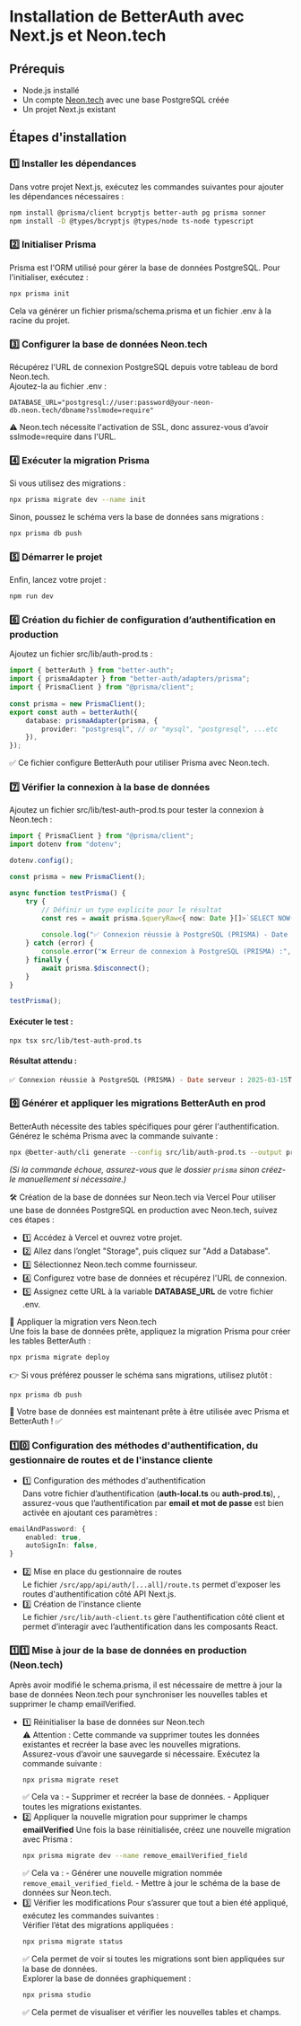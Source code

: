 # Installation de BetterAuth avec Next.js et Neon.tech

## Prérequis
- Node.js installé
- Un compte [Neon.tech](https://neon.tech/) avec une base PostgreSQL créée
- Un projet Next.js existant


## Étapes d'installation

### 1️⃣ Installer les dépendances
Dans votre projet Next.js, exécutez les commandes suivantes pour ajouter les dépendances nécessaires :
```sh
npm install @prisma/client bcryptjs better-auth pg prisma sonner
npm install -D @types/bcryptjs @types/node ts-node typescript
```  

### 2️⃣ Initialiser Prisma
Prisma est l'ORM utilisé pour gérer la base de données PostgreSQL. Pour l'initialiser, exécutez :
```sh
npx prisma init
``` 
Cela va générer un fichier prisma/schema.prisma et un fichier .env à la racine du projet.

### 3️⃣ Configurer la base de données Neon.tech
Récupérez l'URL de connexion PostgreSQL depuis votre tableau de bord Neon.tech.  
Ajoutez-la au fichier .env :  
```env
DATABASE_URL="postgresql://user:password@your-neon-db.neon.tech/dbname?sslmode=require"
``` 
⚠ Neon.tech nécessite l'activation de SSL, donc assurez-vous d’avoir sslmode=require dans l'URL.

### 4️⃣ Exécuter la migration Prisma
Si vous utilisez des migrations :
``` sh
npx prisma migrate dev --name init
``` 
Sinon, poussez le schéma vers la base de données sans migrations :
``` sh
npx prisma db push
``` 

### 5️⃣ Démarrer le projet
Enfin, lancez votre projet :
``` sh
npm run dev
``` 

### 6️⃣ Création du fichier de configuration d’authentification en production  
Ajoutez un fichier src/lib/auth-prod.ts :
```ts
import { betterAuth } from "better-auth";
import { prismaAdapter } from "better-auth/adapters/prisma";
import { PrismaClient } from "@prisma/client";
 
const prisma = new PrismaClient();
export const auth = betterAuth({
    database: prismaAdapter(prisma, {
        provider: "postgresql", // or "mysql", "postgresql", ...etc
    }),
});
```
✅ Ce fichier configure BetterAuth pour utiliser Prisma avec Neon.tech.

### 7️⃣ Vérifier la connexion à la base de données
Ajoutez un fichier src/lib/test-auth-prod.ts pour tester la connexion à Neon.tech :
```ts
import { PrismaClient } from "@prisma/client";
import dotenv from "dotenv";

dotenv.config();

const prisma = new PrismaClient();

async function testPrisma() {
    try {
        // Définir un type explicite pour le résultat
        const res = await prisma.$queryRaw<{ now: Date }[]>`SELECT NOW()`;
        
        console.log("✅ Connexion réussie à PostgreSQL (PRISMA) - Date serveur :", res[0].now);
    } catch (error) {
        console.error("❌ Erreur de connexion à PostgreSQL (PRISMA) :", error);
    } finally {
        await prisma.$disconnect();
    }
}

testPrisma();
```  

#### Exécuter le test :
``` sh
npx tsx src/lib/test-auth-prod.ts
``` 
#### Résultat attendu :
``` sql
✅ Connexion réussie à PostgreSQL (PRISMA) - Date serveur : 2025-03-15T15:15:21.936Z
``` 

### 9️⃣ Générer et appliquer les migrations BetterAuth en prod  
BetterAuth nécessite des tables spécifiques pour gérer l'authentification.  
Générez le schéma Prisma avec la commande suivante :  
```sh
npx @better-auth/cli generate --config src/lib/auth-prod.ts --output prisma/schema.prisma
```  
*(Si la commande échoue, assurez-vous que le dossier `prisma` sinon créez-le manuellement si nécessaire.)* 

🛠 Création de la base de données sur Neon.tech via Vercel
Pour utiliser une base de données PostgreSQL en production avec Neon.tech, suivez ces étapes :

- 1️⃣ Accédez à Vercel et ouvrez votre projet.
- 2️⃣ Allez dans l’onglet "Storage", puis cliquez sur "Add a Database".
- 3️⃣ Sélectionnez Neon.tech comme fournisseur.
- 4️⃣ Configurez votre base de données et récupérez l'URL de connexion.
- 5️⃣ Assignez cette URL à la variable **DATABASE_URL** de votre fichier .env.  

🔄 Appliquer la migration vers Neon.tech  
Une fois la base de données prête, appliquez la migration Prisma pour créer les tables BetterAuth : 
```sh
npx prisma migrate deploy
```  
👉 Si vous préférez pousser le schéma sans migrations, utilisez plutôt :
```sh  
npx prisma db push
```  
🚀 Votre base de données est maintenant prête à être utilisée avec Prisma et BetterAuth ! ✅

### 1️⃣0️⃣ Configuration des méthodes d'authentification, du gestionnaire de routes et de l'instance cliente  
- 1️⃣ Configuration des méthodes d'authentification  
Dans votre fichier d’authentification (**auth-local.ts** ou **auth-prod.ts**), , assurez-vous que l’authentification par **email et mot de passe** est bien activée en ajoutant ces paramètres :  
```ts  
emailAndPassword: {
    enabled: true,
    autoSignIn: false,
}
```  
- 2️⃣ Mise en place du gestionnaire de routes   
Le fichier `/src/app/api/auth/[...all]/route.ts` permet d'exposer les routes d'authentification côté API Next.js.  
- 3️⃣ Création de l'instance cliente  
Le fichier `/src/lib/auth-client.ts` gère l'authentification côté client et permet d’interagir avec l’authentification dans les composants React.


### 1️⃣1️⃣ Mise à jour de la base de données en production (Neon.tech)
Après avoir modifié le schema.prisma, il est nécessaire de mettre à jour la base de données Neon.tech pour synchroniser les nouvelles tables et supprimer le champ emailVerified.

- 1️⃣ Réinitialiser la base de données sur Neon.tech  
⚠️ Attention : Cette commande va supprimer toutes les données existantes et recréer la base avec les nouvelles migrations.  
Assurez-vous d’avoir une sauvegarde si nécessaire. Exécutez la commande suivante :  
    ```sh  
    npx prisma migrate reset
    ```  
    ✅ Cela va :
        - Supprimer et recréer la base de données.
        - Appliquer toutes les migrations existantes.
- 2️⃣ Appliquer la nouvelle migration pour supprimer le champs **emailVerified**
    Une fois la base réinitialisée, créez une nouvelle migration avec Prisma :
    ```sh
    npx prisma migrate dev --name remove_emailVerified_field
    ```  
    ✅ Cela va :
        - Générer une nouvelle migration nommée `remove_email_verified_field`.
        - Mettre à jour le schéma de la base de données sur Neon.tech.
- 3️⃣ Vérifier les modifications
    Pour s’assurer que tout a bien été appliqué, exécutez les commandes suivantes :  
    Vérifier l’état des migrations appliquées :  
    ```sh
    npx prisma migrate status
    ```  
    ✅ Cela permet de voir si toutes les migrations sont bien appliquées sur la base de données.  
    Explorer la base de données graphiquement :
    ```sh
    npx prisma studio
    ```  
    ✅ Cela permet de visualiser et vérifier les nouvelles tables et champs.





